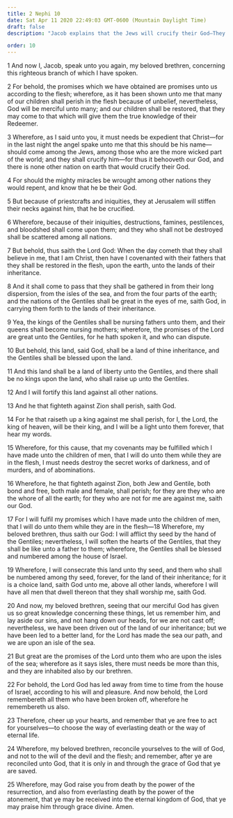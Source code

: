 ```yaml
---
title: 2 Nephi 10
date: Sat Apr 11 2020 22:49:03 GMT-0600 (Mountain Daylight Time)
draft: false
description: "Jacob explains that the Jews will crucify their God—They will be scattered until they begin to believe in Him—America will be a land of liberty where no king will rule—Reconcile yourselves to God and gain salvation through His grace. About 559–545 B.C."

order: 10
---
```

    
1 And now I, Jacob, speak unto you again, my beloved brethren, concerning this righteous branch of which I have spoken.

2 For behold, the promises which we have obtained are promises unto us according to the flesh; wherefore, as it has been shown unto me that many of our children shall perish in the flesh because of unbelief, nevertheless, God will be merciful unto many; and our children shall be restored, that they may come to that which will give them the true knowledge of their Redeemer.

3 Wherefore, as I said unto you, it must needs be expedient that Christ—for in the last night the angel spake unto me that this should be his name—should come among the Jews, among those who are the more wicked part of the world; and they shall crucify him—for thus it behooveth our God, and there is none other nation on earth that would crucify their God.

4 For should the mighty miracles be wrought among other nations they would repent, and know that he be their God.

5 But because of priestcrafts and iniquities, they at Jerusalem will stiffen their necks against him, that he be crucified.

6 Wherefore, because of their iniquities, destructions, famines, pestilences, and bloodshed shall come upon them; and they who shall not be destroyed shall be scattered among all nations.

7 But behold, thus saith the Lord God: When the day cometh that they shall believe in me, that I am Christ, then have I covenanted with their fathers that they shall be restored in the flesh, upon the earth, unto the lands of their inheritance.

8 And it shall come to pass that they shall be gathered in from their long dispersion, from the isles of the sea, and from the four parts of the earth; and the nations of the Gentiles shall be great in the eyes of me, saith God, in carrying them forth to the lands of their inheritance.

9 Yea, the kings of the Gentiles shall be nursing fathers unto them, and their queens shall become nursing mothers; wherefore, the promises of the Lord are great unto the Gentiles, for he hath spoken it, and who can dispute.

10 But behold, this land, said God, shall be a land of thine inheritance, and the Gentiles shall be blessed upon the land.

11 And this land shall be a land of liberty unto the Gentiles, and there shall be no kings upon the land, who shall raise up unto the Gentiles.

12 And I will fortify this land against all other nations.

13 And he that fighteth against Zion shall perish, saith God.

14 For he that raiseth up a king against me shall perish, for I, the Lord, the king of heaven, will be their king, and I will be a light unto them forever, that hear my words.

15 Wherefore, for this cause, that my covenants may be fulfilled which I have made unto the children of men, that I will do unto them while they are in the flesh, I must needs destroy the secret works of darkness, and of murders, and of abominations.

16 Wherefore, he that fighteth against Zion, both Jew and Gentile, both bond and free, both male and female, shall perish; for they are they who are the whore of all the earth; for they who are not for me are against me, saith our God.

17 For I will fulfil my promises which I have made unto the children of men, that I will do unto them while they are in the flesh—18 Wherefore, my beloved brethren, thus saith our God: I will afflict thy seed by the hand of the Gentiles; nevertheless, I will soften the hearts of the Gentiles, that they shall be like unto a father to them; wherefore, the Gentiles shall be blessed and numbered among the house of Israel.

19 Wherefore, I will consecrate this land unto thy seed, and them who shall be numbered among thy seed, forever, for the land of their inheritance; for it is a choice land, saith God unto me, above all other lands, wherefore I will have all men that dwell thereon that they shall worship me, saith God.

20 And now, my beloved brethren, seeing that our merciful God has given us so great knowledge concerning these things, let us remember him, and lay aside our sins, and not hang down our heads, for we are not cast off; nevertheless, we have been driven out of the land of our inheritance; but we have been led to a better land, for the Lord has made the sea our path, and we are upon an isle of the sea.

21 But great are the promises of the Lord unto them who are upon the isles of the sea; wherefore as it says isles, there must needs be more than this, and they are inhabited also by our brethren.

22 For behold, the Lord God has led away from time to time from the house of Israel, according to his will and pleasure. And now behold, the Lord remembereth all them who have been broken off, wherefore he remembereth us also.

23 Therefore, cheer up your hearts, and remember that ye are free to act for yourselves—to choose the way of everlasting death or the way of eternal life.

24 Wherefore, my beloved brethren, reconcile yourselves to the will of God, and not to the will of the devil and the flesh; and remember, after ye are reconciled unto God, that it is only in and through the grace of God that ye are saved.

25 Wherefore, may God raise you from death by the power of the resurrection, and also from everlasting death by the power of the atonement, that ye may be received into the eternal kingdom of God, that ye may praise him through grace divine. Amen.
